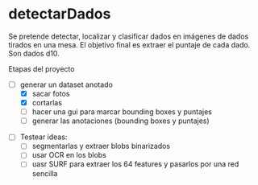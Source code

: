 # detectarDados

Se pretende detectar, localizar y clasificar dados en imágenes de  dados tirados en una mesa. El objetivo final es extraer el puntaje de cada dado. Son dados d10.

Etapas del proyecto


* [ ] generar un dataset anotado
    + [x] sacar fotos
    + [x] cortarlas
    + [ ] hacer una gui para marcar bounding boxes y puntajes
    + [ ] generar las anotaciones (bounding boxes y puntajes)
- [ ] Testear ideas:
    + [ ] segmentarlas y extraer blobs binarizados
    + [ ] usar OCR en los blobs
    + [ ] uasr SURF para extraer los 64 features y pasarlos por una red sencilla 
